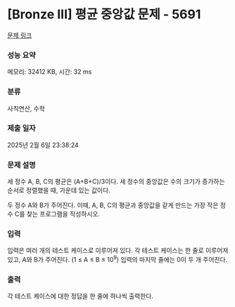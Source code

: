 # [Bronze III] 평균 중앙값 문제 - 5691 

[문제 링크](https://www.acmicpc.net/problem/5691) 

### 성능 요약

메모리: 32412 KB, 시간: 32 ms

### 분류

사칙연산, 수학

### 제출 일자

2025년 2월 6일 23:38:24

### 문제 설명

<p>
	세 정수 A, B, C의 평균은 (A+B+C)/3이다. 세 정수의 중앙값은 수의 크기가 증가하는 순서로 정렬했을 때, 가운데 있는 값이다.</p>

<p>
	두 정수 A와 B가 주어진다. 이때, A, B, C의 평균과 중앙값을 같게 만드는 가장 작은 정수 C를 찾는 프로그램을 작성하시오.</p>

### 입력 

 <p>
	입력은 여러 개의 테스트 케이스로 이루어져 있다. 각 테스트 케이스는 한 줄로 이루어져 있고, A와 B가 주어진다. (1 ≤ A ≤ B ≤ 10<sup>9</sup>) 입력의 마지막 줄에는 0이 두 개 주어진다. </p>

### 출력 

 <p>
	각 테스트 케이스에 대한 정답을 한 줄에 하나씩 출력한다.</p>

